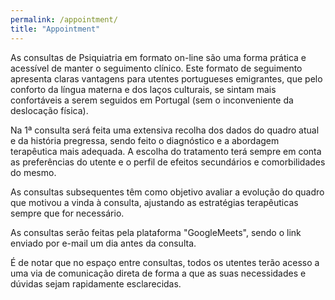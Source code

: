 ```yaml
---
permalink: /appointment/
title: "Appointment"
---
```


As consultas de Psiquiatria em formato on-line são uma forma prática e acessível de manter o seguimento clínico. Este formato de seguimento apresenta claras vantagens para utentes portugueses emigrantes, que pelo conforto da língua materna e dos laços culturais, se sintam mais confortáveis a serem seguidos em Portugal (sem o inconveniente da deslocação física).

Na 1ª consulta será feita uma extensiva recolha dos dados do quadro atual e da história pregressa, sendo feito o diagnóstico e a abordagem terapêutica mais adequada. A escolha do tratamento terá sempre em conta as preferências do utente e o perfil de efeitos secundários e comorbilidades do mesmo. 

As consultas subsequentes têm como objetivo avaliar a evolução do quadro que motivou a vinda à consulta, ajustando as estratégias terapêuticas sempre que for necessário. 

As consultas serão feitas pela plataforma "GoogleMeets", sendo o link enviado por e-mail um dia antes da consulta. 

É de notar que no espaço entre consultas, todos os utentes terão acesso a uma via de comunicação direta de forma a que as suas necessidades e dúvidas sejam rapidamente esclarecidas. 

<!-- Calendly inline widget begin -->
<div class="calendly-inline-widget" data-url="https://calendly.com/joanacristinampereira/45min" style="min-width:320px;height:700px;"></div>
<script type="text/javascript" src="https://assets.calendly.com/assets/external/widget.js" async></script>
<!-- Calendly inline widget end -->
